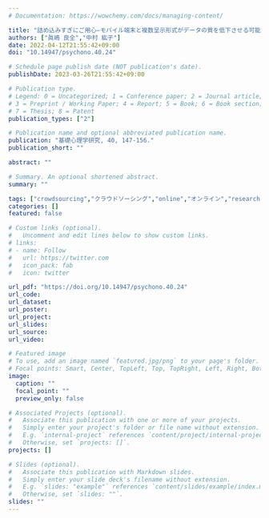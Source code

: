 ```yaml
---
# Documentation: https://wowchemy.com/docs/managing-content/

title: "詰め込みすぎにご用心―モバイル端末と複数呈示形式がデータの質を低下させる可能性の検討―"
authors: ["眞嶋 良全","中村 紘子"]
date: 2022-04-12T21:55:42+09:00
doi: "10.14947/psychono.40.24"

# Schedule page publish date (NOT publication's date).
publishDate: 2023-03-26T21:55:42+09:00

# Publication type.
# Legend: 0 = Uncategorized; 1 = Conference paper; 2 = Journal article;
# 3 = Preprint / Working Paper; 4 = Report; 5 = Book; 6 = Book section;
# 7 = Thesis; 8 = Patent
publication_types: ["2"]

# Publication name and optional abbreviated publication name.
publication: "基礎心理学研究, 40, 147-156."
publication_short: ""

abstract: ""

# Summary. An optional shortened abstract.
summary: ""

tags: ["crowdsourcing","クラウドソーシング","online","オンライン","research","研究"]
categories: []
featured: false

# Custom links (optional).
#   Uncomment and edit lines below to show custom links.
# links:
# - name: Follow
#   url: https://twitter.com
#   icon_pack: fab
#   icon: twitter

url_pdf: "https://doi.org/10.14947/psychono.40.24"
url_code:
url_dataset:
url_poster:
url_project:
url_slides:
url_source:
url_video:

# Featured image
# To use, add an image named `featured.jpg/png` to your page's folder. 
# Focal points: Smart, Center, TopLeft, Top, TopRight, Left, Right, BottomLeft, Bottom, BottomRight.
image:
  caption: ""
  focal_point: ""
  preview_only: false

# Associated Projects (optional).
#   Associate this publication with one or more of your projects.
#   Simply enter your project's folder or file name without extension.
#   E.g. `internal-project` references `content/project/internal-project/index.md`.
#   Otherwise, set `projects: []`.
projects: []

# Slides (optional).
#   Associate this publication with Markdown slides.
#   Simply enter your slide deck's filename without extension.
#   E.g. `slides: "example"` references `content/slides/example/index.md`.
#   Otherwise, set `slides: ""`.
slides: ""
---
```

